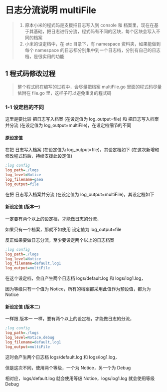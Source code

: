 # 日志分流说明 multiFile

> 1. 原本小米的程式码是支援把日志写入到 console 和 档案里，现在在基于其基础，把日志进行分流，程式码有不同的区块，每个区块会写入不同的档案
> 2. 小米的设定档中，在 etc 目录下，有 namespace 资料夹，如果能做到每个 namespace 的日志都分别集中到一个日志档，分别有自己的日志档，是很实用的功能

## 1 程式码修改过程

> 整个程式码在编写的过程中，会尽量把档案 multiFile.go 里面的程式码尽量依附在 file.go 里，这样子可以避免重复的程式码

### 1-1 设定档的不同

这里是要比较 把日志写入档案 (在设定值为 log_output=file) 和 把日志写入档案并分流  (在设定值为 log_output=multiFile)，在设定档细节的不同

#### 原设定值

在把 日志写入档案 (在设定值为 log_output=file)，其设定档如下 (在这次新增和修改程式码后，持续支援此设定值)

```ini
;log config
log_path=./logs
log_level=Notice
log_filename=gaea
log_output=file
```

在把 日志写入档案并分流 (在设定值为 log_output=multiFile)，其设定档如下

#### 新设定值 (版本一)

一定要有两个以上的设定档，才能做日志的分流，

如果只有一个档案，那就不如使用 设定值为 log_output=file

反正如果要做日志分流，至少要设定两个以上的日志档案

```ini
;log config
log_path=./logs
log_level=Notice
log_filename=default,log1
log_output=multiFile
```

在这个设定档，会自产生两个日志档 logs/default.log 和 logs/log1.log，

因为等级只有一个值为 Notice，所有的档案都采用此值作为预设值，都为为 Notice

#### 新设定值 (版本二)

一样跟 版本一 一样，要有两个以上的设定档，才能做日志的分流，

```ini
;log config
log_path=./logs
log_level=Notice,debug
log_filename=default,log1
log_output=multiFile
```

这时会产生两个日志档 logs/default.log 和 logs/log1.log，

但是这次不同，使用两个等级，一个为 Notice，另一个为 Debug

相对应，logs/default.log 就会使用等级 Notice，logs/log1.log 就会使用等级 Debug



